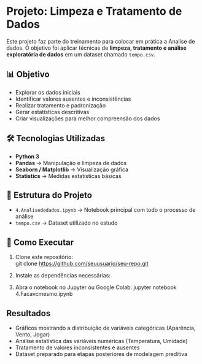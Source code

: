 # Projeto: Limpeza e Tratamento de Dados  

Este projeto faz parte do treinamento para colocar em prática a Analise de dados. O objetivo foi aplicar técnicas de **limpeza, tratamento e análise exploratória de dados** em um dataset chamado `tempo.csv`.  

## 📊 Objetivo  
- Explorar os dados iniciais  
- Identificar valores ausentes e inconsistências  
- Realizar tratamento e padronização  
- Gerar estatísticas descritivas  
- Criar visualizações para melhor compreensão dos dados  

## 🛠️ Tecnologias Utilizadas  
- **Python 3**  
- **Pandas** → Manipulação e limpeza de dados  
- **Seaborn / Matplotlib** → Visualização gráfica  
- **Statistics** → Medidas estatísticas básicas  

## 📂 Estrutura do Projeto  
- `4.Analisededados.ipynb` → Notebook principal com todo o processo de análise  
- `tempo.csv` → Dataset utilizado no estudo  

## 🚀 Como Executar  
1. Clone este repositório:  
     git clone https://github.com/seuusuario/seu-repo.git
2. Instale as dependências necessárias:

3. Abra o notebook no Jupyter ou Google Colab:
jupyter notebook 4.Facavcmesmo.ipynb

## Resultados 
- Gráficos mostrando a distribuição de variáveis categóricas (Aparência, Vento, Jogar)
- Análise estatística das variáveis numéricas (Temperatura, Umidade)
- Tratamento de valores inconsistentes e ausentes
- Dataset preparado para etapas posteriores de modelagem preditiva
